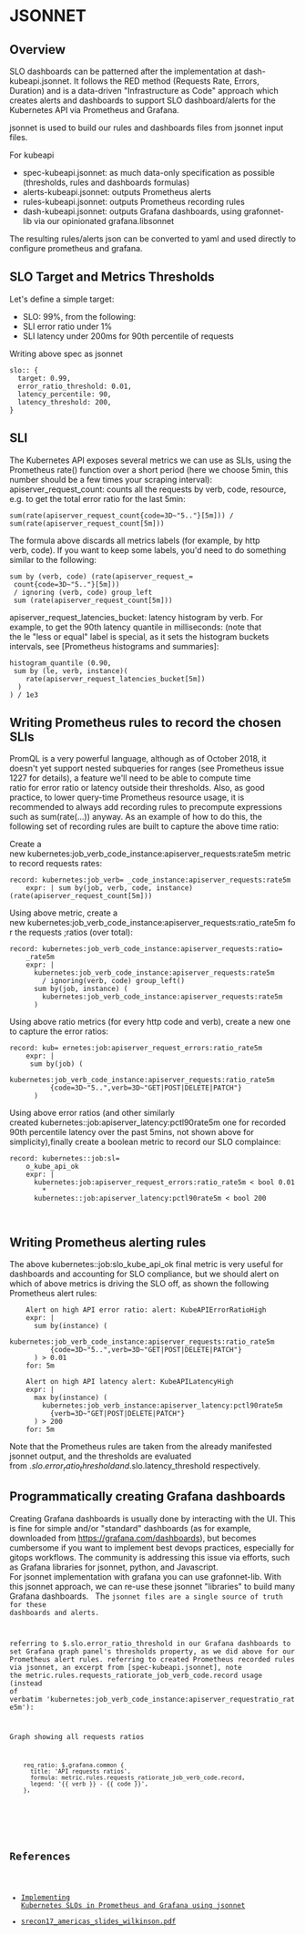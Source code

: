 # JSONNET

## Overview
SLO dashboards can be patterned after the implementation at dash-kubeapi.jsonnet.
It follows the RED method (Requests Rate, Errors, Duration) and is a data-driven "Infrastructure as Code" approach which creates alerts and dashboards to support SLO dashboard/alerts for the Kubernetes API via Prometheus and Grafana.

jsonnet is used to build our rules and dashboards files from jsonnet input files. 

For kubeapi
* spec-kubeapi.jsonnet: as much data-only specification as possible (thresholds, rules and dashboards formulas)
 * alerts-kubeapi.jsonnet: outputs Prometheus alerts
 * rules-kubeapi.jsonnet: outputs Prometheus recording rules
 * dash-kubeapi.jsonnet: outputs Grafana dashboards, using grafonnet-lib via our opinionated grafana.libsonnet

The resulting rules/alerts json can be converted to yaml and used directly to configure prometheus and grafana.

## SLO Target and Metrics Thresholds
Let's define a simple target:
* SLO: 99%, from the following:
* SLI error ratio under 1%
* SLI latency under 200ms for 90th percentile of requests

Writing above spec as jsonnet

```
slo:: {
  target: 0.99,
  error_ratio_threshold: 0.01,
  latency_percentile: 90,
  latency_threshold: 200,
}
```

## SLI
The Kubernetes API exposes several metrics we can use as SLIs, using the Prometheus rate() function over a short period (here we choose 5min, this number should be a few times your scraping interval):
apiserver_request_count: counts all the requests by verb, code, resource, e.g. to get the total error ratio for the last 5min: 

```
sum(rate(apiserver_request_count{code=3D~"5.."}[5m])) / sum(rate(apiserver_request_count[5m])) 
```

The formula above discards all metrics labels (for example, by http verb, code). If you want to keep some labels, you'd need to do something similar to the following: 
```
sum by (verb, code) (rate(apiserver_request_=
 count{code=3D~"5.."}[5m]))
 / ignoring (verb, code) group_left 
 sum (rate(apiserver_request_count[5m]))
```
	
apiserver_request_latencies_bucket: latency histogram by verb. For example, to get the 90th latency quantile in milliseconds: (note that the le "less or equal" label is special, as it sets the histogram buckets intervals, see [Prometheus histograms and summaries]: 
```
histogram_quantile (0.90,
 sum by (le, verb, instance)(
    rate(apiserver_request_latencies_bucket[5m])
  )
) / 1e3
```
## Writing Prometheus rules to record the chosen SLIs
PromQL is a very powerful language, although as of October 2018, it doesn't yet support nested subqueries for ranges (see Prometheus issue 1227 for details), a feature we'll need to be able to compute time ratio for error ratio or latency outside their thresholds.
Also, as good practice, to lower query-time Prometheus resource usage, it is recommended to always add recording rules to precompute expressions such as sum(rate(...)) anyway.
As an example of how to do this, the following set of recording rules are built to capture the above time ratio:

Create a new kubernetes:job_verb_code_instance:apiserver_requests:rate5m metric to record requests rates: 
```
record: kubernetes:job_verb= _code_instance:apiserver_requests:rate5m
	expr: | sum by(job, verb, code, instance) (rate(apiserver_request_count[5m]))
```

Using above metric, create a new kubernetes:job_verb_code_instance:apiserver_requests:ratio_rate5m for the requests ;ratios (over total): 
```
record: kubernetes:job_verb_code_instance:apiserver_requests:ratio=
	_rate5m
	expr: |
	  kubernetes:job_verb_code_instance:apiserver_requests:rate5m
	    / ignoring(verb, code) group_left()
	  sum by(job, instance) (
	    kubernetes:job_verb_code_instance:apiserver_requests:rate5m
	  )
```

Using above ratio metrics (for every http code and verb), create a new one to capture the error ratios: 
```
record: kub= ernetes:job:apiserver_request_errors:ratio_rate5m
	expr: |
	 sum by(job) (
	   kubernetes:job_verb_code_instance:apiserver_requests:ratio_rate5m
	      {code=3D~"5..",verb=3D~"GET|POST|DELETE|PATCH"}
	  )
```
Using above error ratios (and other similarly created kubernetes::job:apiserver_latency:pctl90rate5m one for recorded 90th percentile latency over the past 5mins, not shown above for simplicity),finally create a boolean metric to record our SLO complaince: 
```
record: kubernetes::job:sl=
	o_kube_api_ok
	expr: |
	  kubernetes:job:apiserver_request_errors:ratio_rate5m < bool 0.01
	    *
	  kubernetes::job:apiserver_latency:pctl90rate5m < bool 200
```
	 
## Writing Prometheus alerting rules
The above kubernetes::job:slo_kube_api_ok final metric is very useful for dashboards and accounting for SLO compliance, but we should alert on which of above metrics is driving the SLO off, as shown the following Prometheus alert rules:
```
	Alert on high API error ratio: alert: KubeAPIErrorRatioHigh
	expr: |
	  sum by(instance) (
	    kubernetes:job_verb_code_instance:apiserver_requests:ratio_rate5m
	      {code=3D~"5..",verb=3D~"GET|POST|DELETE|PATCH"}
	  ) > 0.01
	for: 5m
	 
	Alert on high API latency alert: KubeAPILatencyHigh
	expr: |
	  max by(instance) (
	    kubernetes:job_verb_instance:apiserver_latency:pctl90rate5m
	      {verb=3D~"GET|POST|DELETE|PATCH"}
	  ) > 200
	for: 5m
```

Note that the Prometheus rules are taken from the already manifested jsonnet output, and the thresholds are evaluated from $.slo.error_ratio_threshold and $.slo.latency_threshold respectively.

## Programmatically creating Grafana dashboards
Creating Grafana dashboards is usually done by interacting with the UI. This is fine for simple and/or "standard" dashboards (as for example, downloaded from https://grafana.com/dashboards), but becomes cumbersome if you want to implement best devops practices, especially for gitops workflows. The community is addressing this issue via efforts, such as Grafana libraries for jsonnet, python, and Javascript. For jsonnet implementation with grafana you can use grafonnet-lib.
With this jsonnet approach, we can re-use these jsonnet "libraries" to build many Grafana dashboards.   The <code>jsonnet files are a single source of truth for these dashboards and alerts.

referring to $.slo.error_ratio_threshold in our Grafana dashboards to set Grafana graph panel's thresholds property, as we did above for our Prometheus alert rules.
referring to created Prometheus recorded rules via jsonnet, an excerpt from [spec-kubeapi.jsonnet], note the metric.rules.requests_ratiorate_job_verb_code.record usage (instead of verbatim 'kubernetes:job_verb_code_instance:apiserver_requestratio_rate5m'): 

Graph showing all requests ratios
```
	req_ratio: $.grafana.common {
	  title: 'API requests ratios',
	  formula: metric.rules.requests_ratiorate_job_verb_code.record,
	  legend: '{{ verb }} - {{ code }}',
	},
```
	 
## References
* [Implementing Kubernetes SLOs in Prometheus and Grafana using jsonnet](https://engineering.bitnami.com/articles/implementing-slos-using-prometheus.htmlt)
* [srecon17_americas_slides_wilkinson.pdf](https://www.usenix.org/sites/default/files/conference/protected-files/srecon17_americas_slides_wilkinson.pdf)
